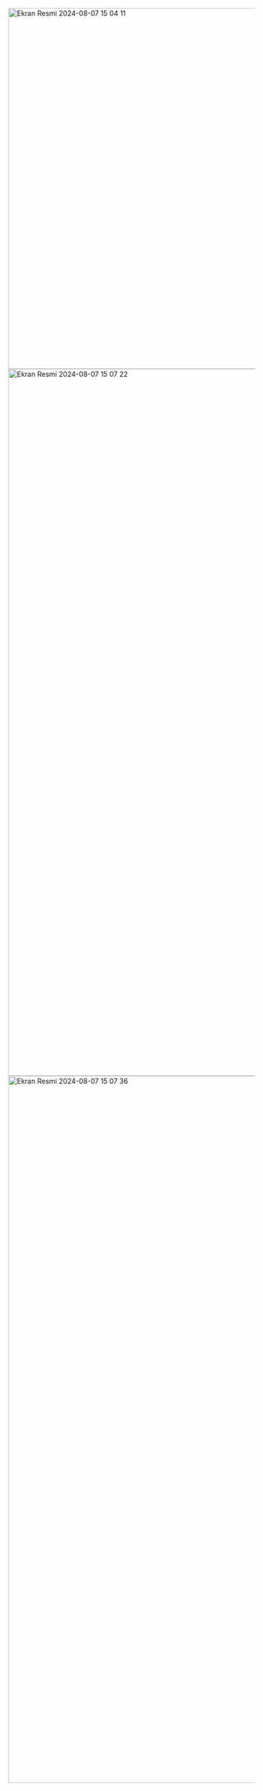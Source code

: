 <img width="735" alt="Ekran Resmi 2024-08-07 15 04 11" src="https://github.com/user-attachments/assets/419c185d-4e3c-4a2d-ade3-3d520cbc5274">
<img width="1440" alt="Ekran Resmi 2024-08-07 15 07 22" src="https://github.com/user-attachments/assets/5a60a8cd-4789-4fab-bc11-846156fbae9d">
<img width="1440" alt="Ekran Resmi 2024-08-07 15 07 36" src="https://github.com/user-attachments/assets/d0288b1e-e924-46c4-a8e5-309a550f1aac">
